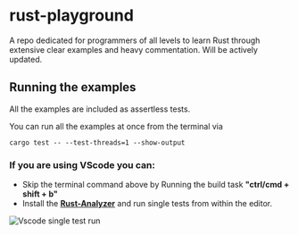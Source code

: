 # rust-playground

A repo dedicated for programmers of all levels to learn Rust through extensive clear examples and heavy commentation.
Will be actively updated.

## Running the examples

All the examples are included as assertless tests.

You can run all the examples at once from the terminal via 
```
cargo test -- --test-threads=1 --show-output
```
### If you are using VScode you can: ###
* Skip the terminal command above by Running the build task **"ctrl/cmd + shift + b"**
* Install the [**Rust-Analyzer**](*https://github.com/rust-lang/rust-analyzer) and run single tests from within the editor.

![Vscode single test run](https://i.imgur.com/cXSY27i.png)